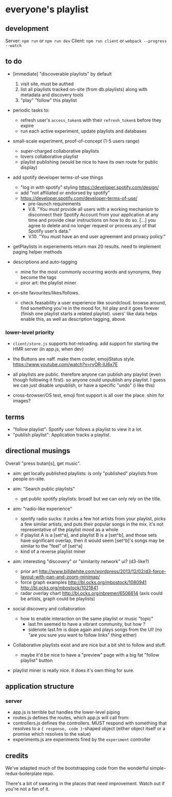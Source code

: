 # everyone's playlist

## development

Server: `npm run` or `npm run dev`
Client: `npm run client` or `webpack --progress --watch`

## to do

* [immediate] "discoverable playlists" by default
  1. visit site, must be authed
  2. list all playlists tracked on-site (from db.playlists) along with metadata
      and discovery tools
  3. "play" "follow" this playlist

* periodic tasks to:
  * refresh user's `access_token`s with their `refresh_token`s before they expire
  * run each active experiment, update playlists and databases

* small-scale experiment, proof-of-concept (1-5 users range)
  * super-charged collaborative playlists
  * lovers collaborative playlist
  * playlist publishing (would be nice to have its own route for public display)

* add spotify developer terms-of-use things
  * "log in with spotify" styling <https://developer.spotify.com/design/>
  * add "not affiliated or endorsed by spotify"
  * <https://developer.spotify.com/developer-terms-of-use/>
    * pre-launch requirements
    * V.8. "You must provide all users with a working mechanism to disconnect their Spotify Account from your application at any time and provide clear instructions on how to do so. [...] you agree to delete and no longer request or process any of that Spotify user’s data."
    * V.10. "You must have an end user agreement and privacy policy."

* getPlaylists in experiements return max 20 results. need to implement paging helper methods

* descriptions and auto-tagging
  * mine for the most commonly occurring words and synonyms, they become the
    tags
  * piror art: the playlist miner

* on-site favourites/likes/follows.
  * check feasability a user experience like soundcloud. browse around, find
    something you're in the mood for, hit play and it goes forever (finish one
    playlist starts a related playlist). users' like data helps enable this, as
    well as description tagging, above.

### lower-level priority

* `client/store.js` supports hot-reloading. add support for starting the HMR
  server (in app.js, when dev)

* the Buttons are naff. make them cooler, emojiStatus style.
  <https://www.youtube.com/watch?v=ryOR-lU6x7E>

* all playlists are public. therefore anyone can publish any playlist (even though
  following it first). so anyone could unpublish any playlist. I guess we can
  just disable unpublish, or have a specific "undo" (i like this)

* cross-browser/OS test, emoji font support is all over the place. shim for
  images?

## terms

* "follow playlist": Spotify user follows a playlist to view it a lot.
* "publish playlist": Application tracks a playlist.

## directional musings

Overall "press butan[s], get music".

* aim: get locally published playlists: is only "published" playlists from people
    on-site.
* aim: "Search public playlists"
  * get public spotify playlists: broad! but we can only rely on the title.
* aim: "radio-like experience"
  * spotify radio sucks: it picks a few hot artists from your playlist, picks
    a few similar artists, and puts their popular songs in the mix. it's not
    representative of the playlist mood as a whole
  * if playlist A is a [set^a], and playlist B is a [set^b], and those sets
    have significant overlap, then it would seem [set^b]'s songs may be
    similar to the "feel" of [set^a]
  * kind of a reverse playlist miner
* aim: interesting "discovery" or "similarity network" ui? (d3-like?)
  * prior art <http://www.billdwhite.com/wordpress/2013/12/02/d3-force-layout-with-pan-and-zoom-minimap/>
  * force graph examples <http://bl.ocks.org/mbostock/1080941> <http://bl.ocks.org/mbostock/1021841>
  * radar overlay chart <http://bl.ocks.org/nbremer/6506614> (axis could be
    artists, graph could be playlists)

* social discovery and collaboration
  * how to enable interaction on the same playlist or music "topic"
    * last.fm seemed to have a vibrant community, but how ?
    * sidenote last.fm is dope again and plays songs from the UI! (no "are you
      sure you want to follow links" thing either)

* Collaborative playlists exist and are nice but a bit shit to follow and stuff.
  * maybe it'd be nice to have a "preview" page with a big fat "follow playlist"
    button

* playlist miner is really nice. it does it's own thing for sure.

## application structure

### server

- app.js is terrible but handles the lower-level piping
- routes.js defines the routes, which app.js will call from:
- controllers.js defines the controllers. MUST respond with something that
  resolves to a `{ response, code }`-shaped object (either object itself or a
  promise which resolves to the value)
- experiments.js are experiments fired by the `experiment` controller


## credits

We've adapted much of the bootstrapping code from the wonderful
simple-redux-boilerplate repo.

There's a bit of swearing in the places that need improvement. Watch out if you're not a fan of it.

